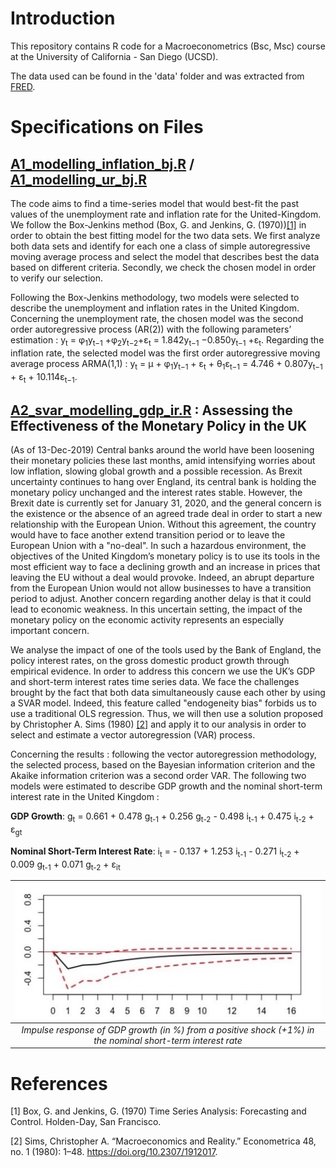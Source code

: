 # Introduction

This repository contains R code for a Macroeconometrics (Bsc, Msc) course at the University of California - San Diego (UCSD).

The data used can be found in the 'data' folder and was extracted from [FRED](https://fred.stlouisfed.org/).

# Specifications on Files

## [A1_modelling_inflation_bj.R](https://github.com/nathaliemayor/Macroeconometrics/blob/main/A1_modelling_inflation_bj.R) / [A1_modelling_ur_bj.R](https://github.com/nathaliemayor/Macroeconometrics/blob/main/A1_modelling_ur_bj.R)

The code aims to find a time-series model that would best-fit the past values of the unemployment rate and inflation rate for the United-Kingdom. We follow the Box-Jenkins method (Box, G. and Jenkins, G. (1970))[[1]](#1) in order to obtain the best fitting model for the two data sets. We first analyze both data sets and identify for each one a class of simple autoregressive moving average process and select the model that describes best the data based on different criteria. Secondly, we  check the chosen model in order to verify our selection. 

Following the Box-Jenkins methodology, two models were selected to describe the unemployment and inflation rates in the United Kingdom. 
Concerning the unemployment rate, the chosen model was the second order autoregressive process (AR(2)) with the following parameters’ estimation : y<sub>t</sub> = φ<sub>1</sub>y<sub>t−1</sub> +φ<sub>2</sub>y<sub>t−2</sub>+ε<sub>t</sub> = 1.842y<sub>t−1</sub> −0.850y<sub>t−1</sub> +ε<sub>t</sub>. 
Regarding the inflation rate, the selected model was the first order autoregressive moving average process ARMA(1,1) : y<sub>t</sub> = μ + φ<sub>1</sub>y<sub>t−1</sub> + ε<sub>t</sub> + θ<sub>1</sub>ε<sub>t−1</sub> = 4.746 + 0.807y<sub>t−1</sub> + ε<sub>t</sub> + 10.114ε<sub>t−1</sub>.



## [A2_svar_modelling_gdp_ir.R](https://github.com/nathaliemayor/Macroeconometrics/blob/main/A2_svar_modelling_gdp_ir.R) : Assessing the Effectiveness of the Monetary Policy in the UK

(As of 13-Dec-2019) Central banks around the world have been loosening their monetary policies these last months, amid intensifying worries about low inflation, slowing global growth and a possible recession. As Brexit uncertainty continues to hang over England, its central bank is holding the monetary policy unchanged and the interest rates stable. However, the Brexit date is currently set for January 31, 2020, and the general concern is the existence or the absence of an agreed trade deal in order to start a new relationship with the European Union. Without this agreement, the country would have to face another extend transition period or to leave the European Union with a "no-deal". In such a hazardous environment, the objectives of the United Kingdom’s monetary policy is to use its tools in the most efficient way to face a declining growth and an increase in prices that leaving the EU without a deal would provoke. Indeed, an abrupt departure from the European Union would not allow businesses to have a transition period to adjust. Another concern regarding another delay is that it could lead to economic weakness. In this uncertain setting, the impact of the monetary policy on the economic activity represents an especially important concern. 

We analyse the impact of one of the tools used by the Bank of England, the policy interest rates, on the gross domestic product growth through empirical evidence. In order to address this concern we use the UK’s GDP and short-term interest rates time series data. We face the challenges brought by the fact that both data simultaneously cause each other by using a SVAR model. Indeed, this feature called "endogeneity bias" forbids us to use a traditional OLS regression. Thus, we will then use a solution proposed by Christopher A. Sims (1980) [[2]](#2) and apply it to our analysis in order to select and estimate a vector autoregression (VAR) process. 

Concerning the results : following the vector autoregression methodology, the selected process, based on the Bayesian information criterion and the Akaike information criterion was a second order VAR. The following two models were estimated to describe GDP growth and the nominal short-term interest rate in the United Kingdom :

**GDP Growth**: g<sub>t</sub> = 0.661 + 0.478 g<sub>t-1</sub> + 0.256 g<sub>t-2</sub> - 0.498 i<sub>t-1</sub> + 0.475 i<sub>t-2</sub> + &epsilon;<sub>gt</sub>

**Nominal Short-Term Interest Rate**: i<sub>t</sub> = - 0.137 + 1.253 i<sub>t-1</sub> - 0.271 i<sub>t-2</sub> + 0.009 g<sub>t-1</sub> + 0.071 g<sub>t-2</sub> + &epsilon;<sub>it</sub>

<div align="center">
  
|<img src="irf1.png" alt="drawing" width="500"/> | 
|:--:| 
| *Impulse response of GDP growth (in %) from a positive shock (+1%) in the nominal short-term interest rate* |
  
</div>


# References


<a id="1">[1]</a> 
Box, G. and Jenkins, G. (1970) Time Series Analysis: Forecasting and Control. Holden-Day, San Francisco.

<a id="2">[2]</a> 
Sims, Christopher A. “Macroeconomics and Reality.” Econometrica 48, no. 1 (1980): 1–48. https://doi.org/10.2307/1912017.

